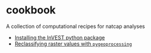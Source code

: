 # cookbook
A collection of computational recipes for natcap analyses

* [Installing the InVEST python package](https://invest.readthedocs.io/en/latest/installing.html)
* [Reclassifying raster values with `pygeoprocessing`](https://gist.github.com/emlys/e77b28b68ed5e8ee9dcc1edb93b9365d)
